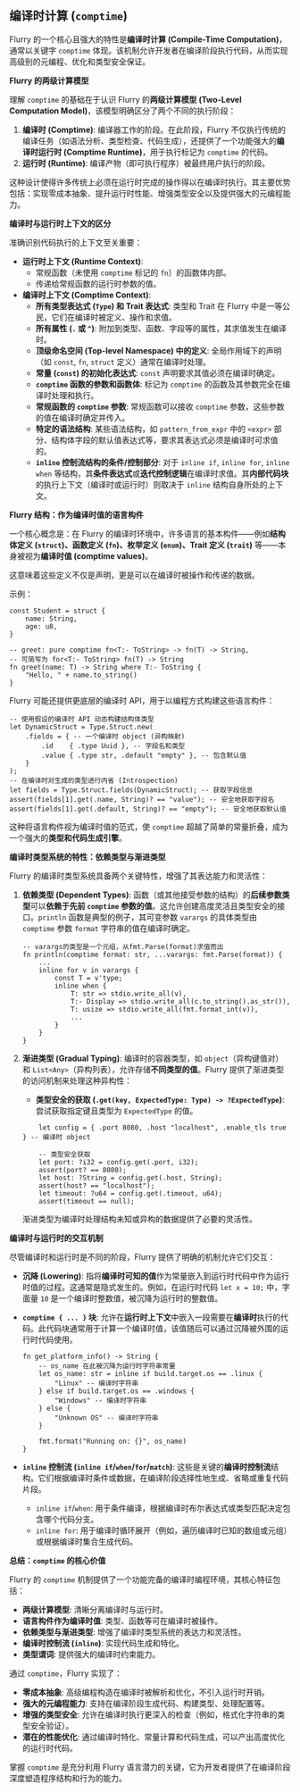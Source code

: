 ## 编译时计算 (`comptime`)

Flurry 的一个核心且强大的特性是**编译时计算 (Compile-Time Computation)**，通常以关键字 `comptime` 体现。该机制允许开发者在编译阶段执行代码，从而实现高级别的元编程、优化和类型安全保证。

**Flurry 的两级计算模型**

理解 `comptime` 的基础在于认识 Flurry 的**两级计算模型 (Two-Level Computation Model)**，该模型明确区分了两个不同的执行阶段：

1.  **编译时 (Comptime)**: 编译器工作的阶段。在此阶段，Flurry 不仅执行传统的编译任务（如语法分析、类型检查、代码生成），还提供了一个功能强大的**编译时运行时 (Comptime Runtime)**，用于执行标记为 `comptime` 的代码。
2.  **运行时 (Runtime)**: 编译产物（即可执行程序）被最终用户执行的阶段。

这种设计使得许多传统上必须在运行时完成的操作得以在编译时执行。其主要优势包括：实现零成本抽象、提升运行时性能、增强类型安全以及提供强大的元编程能力。

**编译时与运行时上下文的区分**

准确识别代码执行的上下文至关重要：

*   **运行时上下文 (Runtime Context)**:
    *   常规函数（未使用 `comptime` 标记的 `fn`）的函数体内部。
    *   传递给常规函数的运行时参数的值。
*   **编译时上下文 (Comptime Context)**:
    *   **所有类型表达式 (`Type`) 和 Trait 表达式**: 类型和 Trait 在 Flurry 中是一等公民，它们在编译时被定义、操作和求值。
    *   **所有属性 (`.` 或 `^`)**: 附加到类型、函数、字段等的属性，其求值发生在编译时。
    *   **顶级命名空间 (Top-level Namespace) 中的定义**: 全局作用域下的声明（如 `const`, `fn`, `struct` 定义）通常在编译时处理。
    *   **常量 (`const`) 的初始化表达式**: `const` 声明要求其值必须在编译时确定。
    *   **`comptime` 函数的参数和函数体**: 标记为 `comptime` 的函数及其参数完全在编译时处理和执行。
    *   **常规函数的 `comptime` 参数**: 常规函数可以接收 `comptime` 参数，这些参数的值在编译时确定并传入。
    *   **特定的语法结构**: 某些语法结构，如 `pattern_from_expr` 中的 `<expr>` 部分、结构体字段的默认值表达式等，要求其表达式必须是编译时可求值的。
    *   **`inline` 控制流结构的条件/控制部分**: 对于 `inline if`, `inline for`, `inline when` 等结构，其**条件表达式**或**迭代控制逻辑**在编译时求值。其**内部代码块**的执行上下文（编译时或运行时）则取决于 `inline` 结构自身所处的上下文。

**Flurry 结构：作为编译时值的语言构件**

一个核心概念是：在 Flurry 的编译时环境中，许多语言的基本构件——例如**结构体定义 (`struct`)、函数定义 (`fn`)、枚举定义 (`enum`)、Trait 定义 (`trait`)** 等——本身被视为**编译时值 (comptime values)**。

这意味着这些定义不仅是声明，更是可以在编译时被操作和传递的数据。

示例：

```flurry
const Student = struct {
    name: String,
    age: u8,
}

-- greet: pure comptime fn<T:- ToString> -> fn(T) -> String,
-- 可简写为 for<T:- ToString> fn(T) -> String
fn greet(name: T) -> String where T:- ToString {
    "Hello, " + name.to_string()
}

```

Flurry 可能还提供更底层的编译时 API，用于以编程方式构建这些语言构件：

```flurry
-- 使用假设的编译时 API 动态构建结构体类型
let DynamicStruct = Type.Struct.new(
    .fields = { -- 一个编译时 object (异构映射)
        .id    { .type Uuid }, -- 字段名和类型
        .value { .type str, .default "empty" }, -- 包含默认值
    }
);
-- 在编译时对生成的类型进行内省 (Introspection)
let fields = Type.Struct.fields(DynamicStruct); -- 获取字段信息
assert(fields[1].get(.name, String)? == "value"); -- 安全地获取字段名
assert(fields[1].get(.default, String)? == "empty"); -- 安全地获取默认值
```

这种将语言构件视为编译时值的范式，使 `comptime` 超越了简单的常量折叠，成为一个强大的**类型和代码生成引擎**。

**编译时类型系统的特性：依赖类型与渐进类型**

Flurry 的编译时类型系统具备两个关键特性，增强了其表达能力和灵活性：

1.  **依赖类型 (Dependent Types)**: 函数（或其他接受参数的结构）的**后续参数类型**可以**依赖于先前 `comptime` 参数的值**。这允许创建高度灵活且类型安全的接口。`println` 函数是典型的例子，其可变参数 `varargs` 的具体类型由 `comptime` 参数 `format` 字符串的值在编译时确定。

    ```flurry
    -- varargs的类型是一个元组，从fmt.Parse(format)求值而出
    fn println(comptime format: str, ...varargs: fmt.Parse(format)) {
        ...
        inline for v in varargs {
            const T = v'type;
            inline when {
                T: str => stdio.write_all(v),
                T:- Display => stdio.write_all(c.to_string().as_str()),
                T: usize => stdio.write_all(fmt.format_int(v)),
                ...
            }
        }
    }
    ```

2.  **渐进类型 (Gradual Typing)**: 编译时的容器类型，如 `object`（异构键值对）和 `List<Any>`（异构列表），允许存储**不同类型的值**。Flurry 提供了渐进类型的访问机制来处理这种异构性：
    *   **类型安全的获取 (`.get(key, ExpectedType: Type) -> ?ExpectedType`)**: 尝试获取指定键且类型为 `ExpectedType` 的值。

    ```flurry
        let config = { .port 8080, .host "localhost", .enable_tls true } -- 编译时 object

        -- 类型安全获取
        let port: ?i32 = config.get(.port, i32);
        assert(port? == 8080);
        let host: ?String = config.get(.host, String);
        assert(host? == "localhost");
        let timeout: ?u64 = config.get(.timeout, u64);
        assert(timeout == null);
    ```
    渐进类型为编译时处理结构未知或异构的数据提供了必要的灵活性。

**编译时与运行时的交互机制**

尽管编译时和运行时是不同的阶段，Flurry 提供了明确的机制允许它们交互：

*   **沉降 (Lowering)**: 指将**编译时可知的值**作为常量嵌入到运行时代码中作为运行时值的过程。这通常是隐式发生的。例如，在运行时代码 `let x = 10;` 中，字面量 `10` 是一个编译时整数值，被沉降为运行时的整数值。
*   **`comptime { ... }` 块**: 允许在**运行时上下文**中嵌入一段需要在**编译时**执行的代码。此代码块通常用于计算一个编译时值，该值随后可以通过沉降被外围的运行时代码使用。

    ```flurry
    fn get_platform_info() -> String {
        -- os_name 在此被沉降为运行时字符串常量
        let os_name: str = inline if build.target.os == .linux {
            "Linux" -- 编译时字符串
        } else if build.target.os == .windows {
            "Windows" -- 编译时字符串
        } else {
            "Unknown OS" -- 编译时字符串
        }

        fmt.format("Running on: {}", os_name)
    }
    ```

*   **`inline` 控制流 (`inline if`/`when`/`for`/`match`)**: 这些是关键的**编译时控制流**结构。它们根据编译时条件或数据，在编译阶段选择性地生成、省略或重复代码片段。
    *   `inline if`/`when`: 用于条件编译，根据编译时布尔表达式或类型匹配决定包含哪个代码分支。
    *   `inline for`: 用于编译时循环展开（例如，遍历编译时已知的数组或元组）或根据编译时集合生成代码。


**总结：`comptime` 的核心价值**

Flurry 的 `comptime` 机制提供了一个功能完备的编译时编程环境，其核心特征包括：

*   **两级计算模型**: 清晰分离编译时与运行时。
*   **语言构件作为编译时值**: 类型、函数等可在编译时被操作。
*   **依赖类型与渐进类型**: 增强了编译时类型系统的表达力和灵活性。
*   **编译时控制流 (`inline`)**: 实现代码生成和特化。
*   **类型谓词**: 提供强大的编译时约束能力。

通过 `comptime`，Flurry 实现了：

*   **零成本抽象**: 高级编程构造在编译时被解析和优化，不引入运行时开销。
*   **强大的元编程能力**: 支持在编译阶段生成代码、构建类型、处理配置等。
*   **增强的类型安全**: 允许在编译时执行更深入的检查（例如，格式化字符串的类型安全验证）。
*   **潜在的性能优化**: 通过编译时特化、常量计算和代码生成，可以产出高度优化的运行时代码。

掌握 `comptime` 是充分利用 Flurry 语言潜力的关键，它为开发者提供了在编译阶段深度塑造程序结构和行为的能力。
